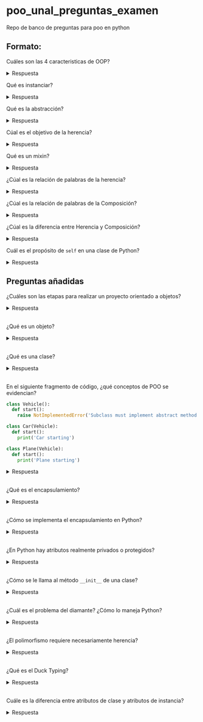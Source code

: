 # poo_unal_preguntas_examen
Repo de banco de preguntas para poo en python

## Formato:
Cuáles son las 4 caracteristicas de OOP?
<details><summary>Respuesta</summary>
<p>
  Abstacción, herencia, polimosfismo, encapsulamiento.
</p>
</details>

Qué es instanciar?

<details><summary>Respuesta</summary>
<p>
  Es crear un objeto único a partir de una clase
</p>
</details>

Qué es la abstracción?

<details><summary>Respuesta</summary>
<p>
  Es destacar las características principales de un objeto 
</p>
</details>

Cúal es el objetivo de la herencia?

<details><summary>Respuesta</summary>
<p>
   
  * Extensibilidad del código
  * Ahorrar código 
  * Abstracción
</p>
</details>

Qué es un mixin?

<details><summary>Respuesta</summary>
<p>
  Es una clase que no es instanciada, y se usa para dar funcionalidades 
</p>
</details>

¿Cúal es la relación de palabras de la herencia?

<details><summary>Respuesta</summary>
<p>
  " Es un " 
</p>
</details>

¿Cúal es la relación de palabras de la Composición?

<details><summary>Respuesta</summary>
<p>
  " Tiene un " 
</p>
</details>

¿Cúal es la diferencia entre Herencia y Composición?

<details><summary>Respuesta</summary>
<p>
  
  * La herencia crea una relación jerárquica entre clases 
  * La Composición permite que una clase tenga a otra como parte de sus estados (atributos)
</p>
</details>

Cuál es el propósito de `self` en una clase de Python?
<details><summary>Respuesta</summary>
<p>
  Permite a un objeto referenciar sus propios atributos y métodos desde dentro de la clase.
</p>
</details>

## Preguntas añadidas

¿Cuáles son las etapas para realizar un proyecto orientado a objetos?
  
<details><summary>Respuesta</summary>
<p>
  Análisis (el 'qué', qué se debe hacer), diseño (el 'cómo', cómo se puede resolver usando objetos), implementación (el 'dónde', dónde se podría implementar).
</p>
</details>

<br>

¿Qué es un objeto?

<details><summary>Respuesta</summary>
<p>
  Una colección de datos (atributos) y comportamientos (métodos) asociados.
</p>
</details>

<br>

¿Qué es una clase?

<details><summary>Respuesta</summary>
<p>
  Una plantilla para crear objetos que describe sus comportamientos y atributos esenciales.
</p>
</details>

<br>

En el siguiente fragmento de código, ¿qué conceptos de POO se evidencian?

```python
class Vehicle():
  def start():
    raise NotImplementedError('Subclass must implement abstract method')

class Car(Vehicle):
  def start():
    print('Car starting')

class Plane(Vehicle):
  def start():
    print('Plane starting')
```

<details><summary>Respuesta</summary>
<p>
  Herencia (heredando de <code>Vehicle</code>), abstracción (definiendo a <code>Vehicle</code> como la clase de ciertos objetos que podrán prenderse) y polimorfismo (redefiniendo el método abstracto <code>start()</code> en clases hijas).
</p>
</details>

<br>

¿Qué es el encapsulamiento?

<details><summary>Respuesta</summary>
<p>
  Es el principio que aboga por la protección (u ocultación) de información y métodos de una clase, restringiendo el acceso a cualquier objeto de esta mediante una interfaz pública.
</p>
</details>

<br>

¿Cómo se implementa el encapsulamiento en Python?

<details><summary>Respuesta</summary>
<p>
  Mediante la definición de getters y setters para los atributos privados de una clase, y usando la convención de nombres con uno o dos guiones bajos para indicar que un atributo o método es protegido o privado, respectivamente.
</p>
</details>

<br>

¿En Python hay atributos realmente privados o protegidos?

<details><summary>Respuesta</summary>
<p>
  No. Python no le cambiará nada a un atributo que tiene un único guión bajo al inicio de su identificador (es solo una convención), y a los que tienen un dunder (``__``) al inicio, Python les cambia el nombre usando <i>name mangling</i> pero aún así se pueden acceder desde fuera de la clase refiriéndose a estos como <code>objeto._Clase__atributo</code>.
</p>
</details>

<br>

¿Cómo se le llama al método ``__init__`` de una clase?

<details><summary>Respuesta</summary>
<p>
  Constructor.
</p>
</details>

<br>

¿Cuál es el problema del diamante? ¿Cómo lo maneja Python?

<details><summary>Respuesta</summary>
<p>
  El problema del diamante surge cuando se utiliza herencia múltiple, es decir, cuando una clase hereda de dos o más clases. Si alguna de estas clases tiene un método con el mismo nombre (como ocurriría si se utiliza polimorfismo), Python no sabría a qué método de qué clase llamar, pues están en el mismo nivel de jerarquía. Sin embargo, para esto Python utiliza el MRO (Method Resolution Order), que es un algoritmo que determina el orden en que se buscarán los métodos en las clases padre. Este funciona recorriendo cada nivel de jerarquía de izquierda a derecha antes de subir al siguiente nivel.
</p>
</details>

<br>

¿El polimorfismo requiere necesariamente herencia?

<details><summary>Respuesta</summary>
<p>
  No. Se puede lograr implementando métodos con el mismo nombre y funcionalidades diferentes. Usualmente va de la mano con el <i>Duck Typing</i> Por ejemplo,
    
  ```python
    class Dog:
      def speak(self):
        return "Woof!"

    class Cat:
      def speak(self):
        return "Meow!"

    class Bird:
      def speak(self):
        return "Tweet!"

    def make_animal_speak(animal):
    print(animal.speak())

    dog = Dog()
    cat = Cat()
    bird = Bird()

    make_animal_speak(dog)
    make_animal_speak(cat) 
    make_animal_speak(bird)
  ```

</p>
</details>

<br>

¿Qué es el Duck Typing?

<details><summary>Respuesta</summary>

<p>
  Es un estilo de programación que se basa en la idea de que algo es lo que hace, es decir, si algo se mueve como un pato, come como un pato, y duerme como un pato, es un pato. Puede que sea un perro o un gato, pero si cumple con las características de un pato, se le considera un pato. En Python, esto se traduce en que no importa si un objeto es de una clase específica, sino que importa si tiene los métodos y atributos necesarios para realizar una tarea (ver el ejemplo de la pregunta anterior). Ejemplo,

  ```python
  class AudioFile:
    def __init__(self, filename):
      self.filename = filename

  class MP3File(AudioFile):
    def play(self):
      print(f"playing {self.filename} as mp3")

  class WavFile(AudioFile):
    def play(self):
      print(f"playing {self.filename} as wav")

  class OggFile(AudioFile):
    def play(self):
      print(f"playing {self.filename} as ogg")

  def play_media(player):
    player.play()

  mp3_player = MP3File()
  ogg_player = OggFile()
  wav_player = WavFile()

  play_media(mp3_player)  
  play_media(ogg_player)
  play_media(wav_player)
  ```

  En este ejemplo, se reproducirá un archivo, sin importar si es de audio o de video y qué tipo de cada uno. Como todos se pueden reproducir (tienen el método `play()`), se les considera reproducibles.

</p>
</details>

<br>

Cuále es la diferencia entre atributos de clase y atributos de instancia?
<details><summary>Respuesta</summary>
<p>
  los atributos de clase estan asociados a la clase y no a una instancia en particular por lo que este atributo sera compartido por toda instancia de esta clase mientras que los atributos de instancia pertenecen a cada objeto unico por lo tanto cada uno tendra su propio valor
</p>
</details>


